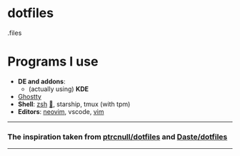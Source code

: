 # dotfiles

.files

# Programs I use
- **DE and addons**:
    - (actually using) **KDE**
- [Ghostty](https://github.com/ghostty-org/ghostty/)
- **Shell**: [zsh](https://github.com/ohmyzsh/ohmyzsh) [:pencil:](https://github.com/mlunax/dotfiles/blob/master/.zshrc), starship, tmux (with tpm)
- **Editors**: [neovim](https://github.com/neovim/neovim), vscode, [vim](https://github.com/vim/vim)

---
### The inspiration taken from [ptrcnull](https://github.com/ptrcnull/)[/dotfiles](https://github.com/ptrcnull/dotfiles) and [Daste](https://github.com/Daste745)[/dotfiles](https://github.com/Daste745/dotfiles/)
---
